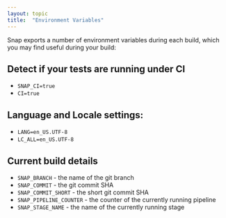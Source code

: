 ```yaml
---
layout: topic
title:  "Environment Variables"
---
```


Snap exports a number of environment variables during each build, which you may find useful during your build:

## Detect if your tests are running under CI

* ``SNAP_CI=true``
* ``CI=true``

## Language and Locale settings:

* ``LANG=en_US.UTF-8``
* ``LC_ALL=en_US.UTF-8``

## Current build details

* ``SNAP_BRANCH`` - the name of the git branch
* ``SNAP_COMMIT`` - the git commit SHA
* ``SNAP_COMMIT_SHORT`` - the short git commit SHA
* ``SNAP_PIPELINE_COUNTER`` - the counter of the currently running pipeline
* ``SNAP_STAGE_NAME`` - the name of the currently running stage
